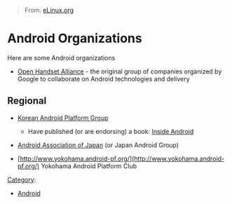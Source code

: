 > From: [eLinux.org](http://eLinux.org/Android_Organizations "http://eLinux.org/Android_Organizations")


# Android Organizations



Here are some Android organizations

-   [Open Handset Alliance](http://www.openhandsetalliance.com/) - the
    original group of companies organized by Google to collaborate on
    Android technologies and delivery

## Regional

-   [Korean Android Platform Group](http://www.kapg.org/)
    -   Have published (or are endorsing) a book: [Inside
        Android](http://www.kapg.org/E_Inside_Android)

-   [Android Association of Japan](http://www.android-group.jp/) (or
    Japan Android Group)

-   [http://www.yokohama.android-pf.org/](http://www.yokohama.android-pf.org/)
    Yokohama Android Platform Club


[Category](http://eLinux.org/Special:Categories "Special:Categories"):

-   [Android](http://eLinux.org/Category:Android "Category:Android")

